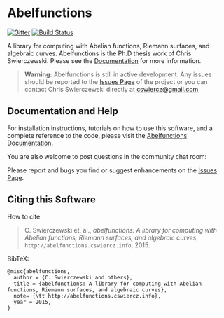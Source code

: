 Abelfunctions
=============

[![Gitter](https://badges.gitter.im/abelfunctions/abelfunctions.svg)](https://gitter.im/abelfunctions/abelfunctions?utm_source=badge&utm_medium=badge&utm_campaign=pr-badge) [![Build Status](https://travis-ci.org/abelfunctions/abelfunctions.svg?branch=master)](https://travis-ci.org/abelfunctions/abelfunctions)

A library for computing with Abelian functions, Riemann surfaces, and algebraic
curves. Abelfunctions is the Ph.D thesis work of Chris Swierczewski. Please see
the [Documentation](http://abelfunctions.cswiercz.info) for more information.

> **Warning:** Abelfunctions is still in active development. Any issues should
  be reported to the [Issues
  Page](https://github.com/cswiercz/abelfunctions/issues) of the project or you
  can contact Chris Swierczewski directly at <cswiercz@gmail.com>.

Documentation and Help
----------------------

For installation instructions, tutorials on how to use this software, and a
complete reference to the code, please visit the
[Abelfunctions Documentation](http://abelfunctions.cswiercz.info).

You are also welcome to post questions in the community chat room:

Please report and bugs you find or suggest enhancements on the
[Issues Page](https://github.com/cswiercz/abelfunctions/issues).

Citing this Software
--------------------

How to cite:

> C. Swierczewski et. al., *abelfunctions: A library for computing with Abelian
  functions, Riemann surfaces, and algebraic curves*,
  `http://abelfunctions.cswiercz.info`, 2015.

BibTeX:

    @misc{abelfunctions,
      author = {C. Swierczewski and others},
      title = {abelfunctions: A library for computing with Abelian functions, Riemann surfaces, and algebraic curves},
      note= {\tt http://abelfunctions.cswiercz.info},
      year = 2015,
    }
